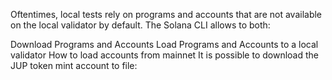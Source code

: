Oftentimes, local tests rely on programs and accounts that are not available on the local validator by default.
The Solana CLI allows to both:

Download Programs and Accounts
Load Programs and Accounts to a local validator
How to load accounts from mainnet
It is possible to download the JUP token mint account to file: